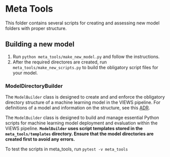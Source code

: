 # Meta Tools

This folder contains several scripts for creating and assessing new model folders with proper structure.

## Building a new model

1. Run `python meta_tools/make_new_model.py` and follow the instructions.
2. After the required directores are created, run `meta_tools/make_new_scripts.py` to build the obligatory script files for your model.


### ModelDirectoryBuilder

The `ModelBuilder` class is designed to create and and enforce the obligatory directory structure of a machine learning model in the VIEWS pipeline. For definitions of a model and information on the structure, see this [ADR](https://github.com/prio-data/views_pipeline/blob/main/documentation/ADRs/005_model_definition_and_structure.md).

The `ModelBuilder` class is designed to build and manage essential Python scripts for machine learning model deployment and evaluation within the ViEWS pipeline.
**`ModelBuilder` uses script templates stored in the `meta_tools/templates` directory. Ensure that the model directories are created first to avoid any errors.**

To test the scripts in meta_tools, run `pytest -v meta_tools`